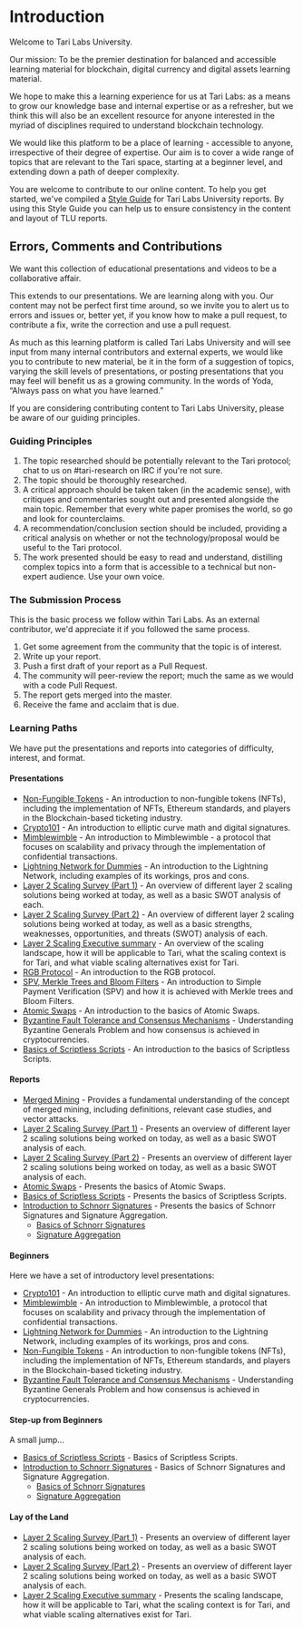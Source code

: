 # Introduction 

Welcome to Tari Labs University.

Our mission: To be the premier destination for balanced and accessible learning material for blockchain, digital currency and digital assets learning material.

We hope to make this a learning experience for us at Tari Labs: as a means to grow our knowledge base and internal expertise or as a refresher, but we think this will also be an excellent resource for anyone interested in the myriad of disciplines required to understand blockchain technology.  

We would like this platform to be a place of learning - accessible to anyone, irrespective of their degree of expertise. Our aim is to cover a wide range of topics that are relevant to the Tari space, starting at a beginner level, and extending down a path of deeper complexity. 

You are welcome to contribute to our online content. To help you get started, we've compiled a [Style Guide](../preface/style-guide.md) for Tari Labs University reports. By using this Style Guide you can help us to ensure consistency in the content and layout of TLU reports.

## Errors, Comments and Contributions 

We want this collection of educational presentations and videos to be a collaborative affair.

This extends to our presentations. We are learning along with you. Our content may not be perfect first time around, so we invite you to alert us to errors and issues or, better yet, if you know how to make a pull request, to contribute a fix, write the correction and use a pull request.

As much as this learning platform is called Tari Labs University and will see input from many internal contributors and external experts, we would like you to contribute to new material, be it in the form of a suggestion of topics, varying the skill levels of presentations, or posting presentations that you may feel will benefit us as a growing community. In the words of Yoda, “Always pass on what you have learned.”  

If you are considering contributing content to Tari Labs University, please be aware of our guiding principles.

### Guiding Principles

1. The topic researched should be potentially relevant to the Tari protocol; chat to us on #tari-research on IRC if you're not sure.
2. The topic should be thoroughly researched.
3. A critical approach should be taken taken (in the academic sense), with critiques and commentaries sought out and presented alongside the main topic. Remember that every white paper promises the world, so go and look for counterclaims.
4. A recommendation/conclusion section should be included, providing a critical analysis on whether or not the technology/proposal would be useful to the Tari protocol.
5. The work presented should be easy to read and understand, distilling complex topics into a form that is accessible to a technical but non-expert audience. Use your own voice.

### The Submission Process 

This is the basic process we follow within Tari Labs. As an external contributor, we'd appreciate it if you followed the same process.

1. Get some agreement from the community that the topic is of interest.
2. Write up your report.
3. Push a first draft of your report as a Pull Request.
4. The community will peer-review the report; much the same as we would with a code Pull Request. 
5. The report gets merged into the master. 
6. Receive the fame and acclaim that is due.

### Learning Paths

We have put the presentations and reports into categories of difficulty, interest, and format.

#### Presentations

- [Non-Fungible Tokens](digital-assets/nft-landscape-1/sources/PITCHME.link.md) - An introduction to non-fungible tokens (NFTs), including the implementation of NFTs, Ethereum standards, and players in the Blockchain-based ticketing industry.
- [Crypto101](https://gitpitch.com/tari-labs/tari-university/master?p=/src/cryptography/crypto-1#/) - An introduction to elliptic curve math and digital signatures.
- [Mimblewimble](https://gitpitch.com/tari-labs/tari-university/master?p=/src/protocols/mimblewimble-1#/) - An introduction to Mimblewimble - a protocol that focuses on scalability and privacy through the implementation of confidential transactions.
- [Lightning Network for Dummies](https://gitpitch.com/tari-labs/tari-university/master?p=/src/protocols/lightning-network-for-dummies#/) - An introduction to the Lightning Network, including examples of its workings, pros and cons.
- [Layer 2 Scaling Survey (Part 1)](https://gitpitch.com/tari-labs/tari-university/master?p=/src/layer2scaling/more-landscape#/) - An overview of different layer 2 scaling solutions being worked at today, as well as a basic SWOT analysis of each.
- [Layer 2 Scaling Survey (Part 2)](https://gitpitch.com/tari-labs/tari-university/master?p=/src/layer2scaling/more-landscape#/) - An overview of different layer 2 scaling solutions being worked at today, as  well as a basic strengths, weaknesses, opportunities, and threats (SWOT) analysis of each.
- [Layer 2 Scaling Executive summary](https://gitpitch.com/tari-labs/tari-university/master?p=/src/layer2scaling/executive-summary#/) - An overview of the scaling landscape, how it will be applicable to Tari, what the scaling context is for Tari, and what viable scaling alternatives exist for Tari.
- [RGB Protocol](https://gitpitch.com/tari-labs/tari-university/master?p=/src/protocols/rgb-introduction#/) - An introduction to the RGB protocol.
- [SPV, Merkle Trees and Bloom Filters](https://gitpitch.com/tari-labs/tari-university/master?p=/src/protocols/merkle-trees-and-spv-1#/) - An introduction to Simple Payment Verification (SPV) and how it is achieved with Merkle trees and Bloom Filters.
- [Atomic Swaps](https://gitpitch.com/tari-labs/tari-university/master?p=/src/protocols/atomic-swaps#/) - An introduction to the basics of Atomic Swaps.
- [Byzantine Fault Tolerance and Consensus Mechanisms](https://gitpitch.com/tari-labs/tari-university/master?p=/src/consensus-mechanisms/BFT-consensusmechanisms#/) - Understanding Byzantine Generals Problem and how consensus is achieved in cryptocurrencies.
- [Basics of Scriptless Scripts](https://gitpitch.com/tari-labs/tari-university/master?p=/src/cryptography/scriptless-scripts#/) - An introduction to the basics of Scriptless Scripts.

#### Reports

- [Merged Mining](../merged-mining/merged-mining-scene/MergedMiningIntroduction.md) - Provides a fundamental understanding of the concept of merged mining, including definitions, relevant case studies, and vector attacks.
- [Layer 2 Scaling Survey (Part 1)](../layer2scaling/layer2scaling-landscape/layer2scaling-survey.md) - Presents an overview of different layer 2 scaling solutions being worked on today, as well as a basic SWOT analysis of each.
- [Layer 2 Scaling Survey (Part 2)](../layer2scaling/more-landscape/landscape-update.md) - Presents an overview of different layer 2 scaling solutions being worked on today, as well as a basic SWOT analysis of each.
- [Atomic Swaps](../protocols/atomic-swaps/AtomicSwaps.md) - Presents the basics of Atomic Swaps.
- [Basics of Scriptless Scripts](../cryptography/scriptless-scripts/introduction-to-scriptless-scripts.md) - Presents the basics of Scriptless Scripts.
- [Introduction to Schnorr Signatures](../cryptography/digital_signatures/introduction.md) - Presents the basics of Schnorr Signatures and Signature Aggregation.
  - [Basics of Schnorr Signatures](../cryptography/digital_signatures/basics.md) 
  - [Signature Aggregation](../cryptography/digital_signatures/schnorr_signatures.md)

#### Beginners

Here we have a set of introductory level presentations:

- [Crypto101](https://gitpitch.com/tari-labs/tari-university/master?p=/src/cryptography/crypto-1#/) - An introduction to elliptic curve math and digital signatures.
- [Mimblewimble](https://gitpitch.com/tari-labs/tari-university/master?p=/src/protocols/mimblewimble-1#/) - An introduction to Mimblewimble, a protocol that focuses on scalability and privacy through the implementation of confidential transactions.
- [Lightning Network for Dummies](https://gitpitch.com/tari-labs/tari-university/master?p=/src/protocols/lightning-network-for-dummies#/) - An introduction to the Lightning Network, including examples of its workings, pros and cons.
- [Non-Fungible Tokens](https://gitpitch.com/tari-labs/tari-university/master?p=/src/non-fungible-tokens/nft-landscape-1#/) - An introduction to non-fungible tokens (NFTs), including the implementation of NFTs, Ethereum standards, and players in the Blockchain-based ticketing industry.
- [Byzantine Fault Tolerance and Consensus Mechanisms](https://gitpitch.com/tari-labs/tari-university/master?p=/src/consensus-mechanisms/BFT-consensusmechanisms#/) - Understanding Byzantine Generals Problem and how consensus is achieved in cryptocurrencies.

#### Step-up from Beginners  

A small jump...

- [Basics of Scriptless Scripts](https://gitpitch.com/tari-labs/tari-university/master?p=/src/cryptography/scriptless-scripts#/) - Basics of Scriptless Scripts.
- [Introduction to Schnorr Signatures](../cryptography/digital_signatures/introduction.md) - Basics of Schnorr Signatures and Signature Aggregation.
  - [Basics of Schnorr Signatures](../cryptography/digital_signatures/basics.md) 
  - [Signature Aggregation](../cryptography/digital_signatures/schnorr_signatures.md)
  
#### Lay of the Land   

- [Layer 2 Scaling Survey (Part 1)](https://gitpitch.com/tari-labs/tari-university/master?p=/src/layer2scaling/more-landscape#/) - Presents an overview of different layer 2 scaling solutions being worked on today, as well as a basic SWOT analysis of each.
- [Layer 2 Scaling Survey (Part 2)](https://gitpitch.com/tari-labs/tari-university/master?p=/src/layer2scaling/more-landscape#/) - Presents an overview of different layer 2 scaling solutions being worked on today, as   well as a basic SWOT analysis of each.
- [Layer 2 Scaling Executive summary](https://gitpitch.com/tari-labs/tari-university/master?p=/src/layer2scaling/executive-summary#/) - Presents the scaling landscape, how it will be applicable to Tari, what the scaling context is for Tari, and what viable scaling alternatives exist for Tari.

